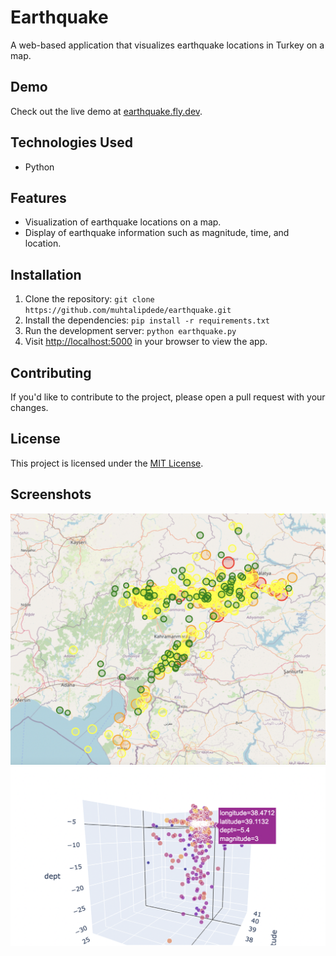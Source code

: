 # Earthquake

A web-based application that visualizes earthquake locations in Turkey on a map.

## Demo

Check out the live demo at [earthquake.fly.dev](https://earthquake.fly.dev/).

## Technologies Used

- Python

## Features

- Visualization of earthquake locations on a map.
- Display of earthquake information such as magnitude, time, and location.

## Installation

1. Clone the repository: `git clone https://github.com/muhtalipdede/earthquake.git`
2. Install the dependencies: `pip install -r requirements.txt`
3. Run the development server: `python earthquake.py`
4. Visit [http://localhost:5000](http://localhost:5000) in your browser to view the app.

## Contributing

If you'd like to contribute to the project, please open a pull request with your changes.

## License

This project is licensed under the [MIT License](LICENSE).

## Screenshots

<img src="./images/screenshot.png" alt="Earthquake" />
<img src="./images/screenshot2.png" alt="Earthquake" />
